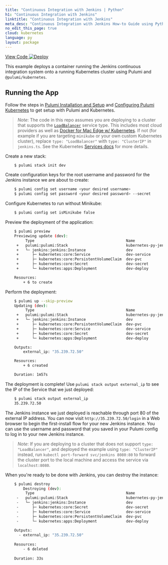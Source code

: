 ```yaml
---
title: "Continuous Integration with Jenkins | Python"
h1: "Continuous Integration with Jenkins"
linktitle: "Continuous Integration with Jenkins"
meta_desc: "Continuous Integration with Jenkins How-to Guide using Python"
no_edit_this_page: true
cloud: kubernetes
language: py
layout: package
---
```


<!-- WARNING: this page was generated by a tool. Do not edit it by hand. -->
<!-- To change it, please see https://github.com/pulumi/docs/tree/master/tools/mktutorial. -->

<p class="mb-4 flex">
    <a class="flex flex-wrap items-center rounded-md font-display text-lg text-white bg-blue-600 border-2 border-blue-600 px-2 mr-2 whitespace-no-wrap hover:text-white" style="height: 45px;" href="https://github.com/pulumi/examples/tree/master/kubernetes-py-jenkins" target="_blank">
        <span><i class="fab fa-github pr-2"></i> View Code</span>
    </a>
    <a href="https://app.pulumi.com/new?template=https://github.com/pulumi/examples/blob/master/kubernetes-py-jenkins/README.md" target="_blank">
        <img src="https://get.pulumi.com/new/button.svg" alt="Deploy">
    </a>
</p>


This example deploys a container running the Jenkins continuous integration system onto a running
Kubernetes cluster using Pulumi and `@pulumi/kubernetes`.

## Running the App

Follow the steps in [Pulumi Installation and Setup](https://www.pulumi.com/docs/get-started/install/) and [Configuring Pulumi
Kubernetes](https://www.pulumi.com/docs/intro/cloud-providers/kubernetes/setup/) to get setup with Pulumi and Kubernetes.

> _Note_: The code in this repo assumes you are deploying to a cluster that supports the
> [`LoadBalancer`](https://kubernetes.io/docs/concepts/services-networking/service/#type-loadbalancer) service type.
> This includes most cloud providers as well as [Docker for Mac Edge w/
> Kubernetes](https://docs.docker.com/docker-for-mac/kubernetes/). If not (for example if you are targeting `minikube`
> or your own custom Kubernetes cluster), replace `type: "LoadBalancer"` with `type: "ClusterIP"` in `jenkins.ts`. See
> the Kubernetes [Services
> docs](https://kubernetes.io/docs/concepts/services-networking/service/#publishing-services---service-types) for more
> details.

Create a new stack:

```bash
    $ pulumi stack init dev
```

Create configuration keys for the root username and password for the Jenkins instance we are
about to create:

```bash
    $ pulumi config set username <your desired username>
    $ pulumi config set password <your desired password> --secret
```

Configure Kubernetes to run without Minikube:

```bash
    $ pulumi config set isMinikube false
```

Preview the deployment of the application:

```bash
    $ pulumi preview
    Previewing update (dev):
         Type                                         Name                       Plan       
     +   pulumi:pulumi:Stack                          kubernetes-py-jenkins-dev  create     
     +   └─ jenkins:jenkins:Instance                  dev                        create     
     +      ├─ kubernetes:core:Service                dev-service                create     
     +      ├─ kubernetes:core:PersistentVolumeClaim  dev-pvc                    create     
     +      ├─ kubernetes:core:Secret                 dev-secret                 create     
     +      └─ kubernetes:apps:Deployment             dev-deploy                 create     

    Resources:
        + 6 to create
```

Perform the deployment:

```bash
    $ pulumi up --skip-preview
    Updating (dev):
         Type                                         Name                       Status      
     +   pulumi:pulumi:Stack                          kubernetes-py-jenkins-dev  created     
     +   └─ jenkins:jenkins:Instance                  dev                        created     
     +      ├─ kubernetes:core:PersistentVolumeClaim  dev-pvc                    created     
     +      ├─ kubernetes:core:Service                dev-service                created     
     +      ├─ kubernetes:core:Secret                 dev-secret                 created     
     +      └─ kubernetes:apps:Deployment             dev-deploy                 created     

    Outputs:
        external_ip: "35.239.72.50"

    Resources:
        + 6 created

    Duration: 1m57s
```

The deployment is complete! Use `pulumi stack output external_ip` to see the IP of the Service that we just deployed:

```bash
    $ pulumi stack output external_ip
    35.239.72.50
```

The Jenkins instance we just deployed is reachable through port 80 of the external IP address. You can now
visit `http://35.239.72.50/login` in a Web browser to begin the first-install flow for your new Jenkins instance.
You can use the username and password that you saved in your Pulumi config to log in to your new Jenkins instance.

> _Note_: If you are deploying to a cluster that does not support `type: "LoadBalancer"`, and deployed the example using
> `type: "ClusterIP"` instead, run `kubectl port-forward svc/jenkins 8080:80` to forward the cluster port to the local
> machine and access the service via `localhost:8080`.

When you're ready to be done with Jenkins, you can destroy the instance:

```bash
    $ pulumi destroy
        Destroying (dev):
         Type                                         Name                       Status      
     -   pulumi:pulumi:Stack                          kubernetes-py-jenkins-dev  deleted     
     -   └─ jenkins:jenkins:Instance                  dev                        deleted     
     -      ├─ kubernetes:core:Secret                 dev-secret                 deleted     
     -      ├─ kubernetes:core:Service                dev-service                deleted     
     -      ├─ kubernetes:core:PersistentVolumeClaim  dev-pvc                    deleted     
     -      └─ kubernetes:apps:Deployment             dev-deploy                 deleted     
     
    Outputs:
      - external_ip: "35.239.72.50"
    
    Resources:
        - 6 deleted
    
    Duration: 33s
```

